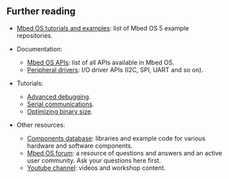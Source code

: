 ## Further reading

- [Mbed OS tutorials and examples](../tutorials/index.html): list of Mbed OS 5 example repositories.

- Documentation:
    - [Mbed OS APIs](../apis/index.html): list of all APIs available in Mbed OS.
    - [Peripheral drivers](../apis/drivers.html): I/O driver APIs (I2C, SPI, UART and so on).

- Tutorials:
    - [Advanced debugging](debugging.html).
    - [Serial communications](../tutorials/serial-communication.html).
    - [Optimizing binary size](optimizing.html).

- Other resources:
    - [Components database](https://os.mbed.com/components/): libraries and example code for various hardware and software components.
    - [Mbed OS forum](https://os.mbed.com/forum/): a resource of questions and answers and an active user community. Ask your questions here first.
    - [Youtube channel](http://youtube.com/armmbed): videos and workshop content.
